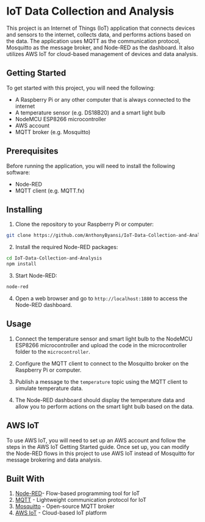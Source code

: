 # IoT Data Collection and Analysis

This project is an Internet of Things (IoT) application that connects devices and sensors to the internet, collects data, and performs actions based on the data. The application uses MQTT as the communication protocol, Mosquitto as the message broker, and Node-RED as the dashboard. It also utilizes AWS IoT for cloud-based management of devices and data analysis.

## Getting Started
To get started with this project, you will need the following:

* A Raspberry Pi or any other computer that is always connected to the internet
* A temperature sensor (e.g. DS18B20) and a smart light bulb
* NodeMCU ESP8266 microcontroller
* AWS account
* MQTT broker (e.g. Mosquitto)

## Prerequisites
Before running the application, you will need to install the following software:

* Node-RED
* MQTT client (e.g. MQTT.fx)

## Installing
1. Clone the repository to your Raspberry Pi or computer: 
```bash
git clone https://github.com/AnthonyByansi/IoT-Data-Collection-and-Analysis.git

```
2. Install the required Node-RED packages:
```bash
cd IoT-Data-Collection-and-Analysis
npm install

```

3. Start Node-RED:
```bash 
node-red
```
4. Open a web browser and go to `http://localhost:1880` to access the Node-RED dashboard.

## Usage
1. Connect the temperature sensor and smart light bulb to the NodeMCU ESP8266 microcontroller and upload the code in the microcontroller folder to the `microcontroller`.

2. Configure the MQTT client to connect to the Mosquitto broker on the Raspberry Pi or computer.

3. Publish a message to the `temperature` topic using the MQTT client to simulate temperature data.

4. The Node-RED dashboard should display the temperature data and allow you to perform actions on the smart light bulb based on the data.


## AWS IoT

To use AWS IoT, you will need to set up an AWS account and follow the steps in the AWS IoT Getting Started guide. Once set up, you can modify the Node-RED flows in this project to use AWS IoT instead of Mosquitto for message brokering and data analysis.

## Built With

1. [Node-RED](https://nodered.org/)- Flow-based programming tool for IoT
2. [MQTT](https://mqtt.org/) - Lightweight communication protocol for IoT
3. [Mosquitto](https://mosquitto.org/) - Open-source MQTT broker
4. [AWS IoT](https://aws.amazon.com/iot/) - Cloud-based IoT platform
